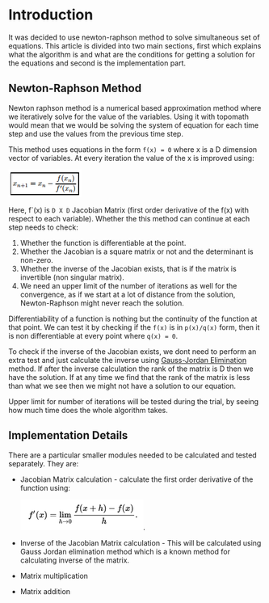 # Introduction #

It was decided to use newton-raphson method to solve simultaneous set of equations. This article
is divided into two main sections, first which explains what the algorithm is and what are the
conditions for getting a solution for the equations and second is the implementation part.

## Newton-Raphson Method ##

Newton raphson method is a numerical based approximation method where we iteratively solve for 
the value of the variables. Using it with topomath would mean that we would be solving the system 
of equation for each time step and use the values from the previous time step.

This method uses equations in the form `f(x) = 0` where x is a D dimension vector of variables.
At every iteration the value of the x is improved using: 

![equation](images/newton_raphson.png)

Here, f\`(x) is `D X D` Jacobian Matrix (first order derivative of the f(x) with respect to
each variable). Whether the this method can continue at each step needs to check:

1. Whether the function is differentiable at the point.
2. Whether the Jacobian is a square matrix or not and the determinant is non-zero.
3. Whether the inverse of the Jacobian exists, that is if the matrix is invertible (non singular matrix).
4. We need an upper limit of the number of iterations as well for the convergence, as if we start
at a lot of distance from the solution, Newton-Raphson might never reach the solution.

Differentiability of a function is nothing but the continuity of the function at that point.
We can test it by checking if the `f(x)` is in `p(x)/q(x)` form, then it is non differentiable
at every point where `q(x) = 0`.

To check if the inverse of the Jacobian exists, we dont need to perform an extra test and just
calculate the inverse using [Gauss-Jordan Elimination](http://mathworld.wolfram.com/Gauss-JordanElimination.html)
method. If after the inverse calculation the rank of the matrix is D then we have the solution.
If at any time we find that the rank of the matrix is less than what we see then we might not
have a solution to our equation.

Upper limit for number of iterations will be tested during the trial, by seeing how much time
does the whole algorithm takes.

## Implementation Details ##

There are a particular smaller modules needed to be calculated and tested separately. They are:

* Jacobian Matrix calculation - calculate the first order derivative of the function using:
	
	![equation](images/derivative.png).
* Inverse of the Jacobian Matrix calculation - This will be calculated using Gauss Jordan elimination
method which is a known method for calculating inverse of the matrix.
* Matrix multiplication
* Matrix addition
